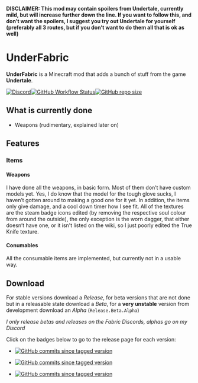 **DISCLAIMER: This mod may contain spoilers from Undertale, currently mild, but will increase further down the line. If you want to follow this, and don’t want the spoilers, I suggest you try out Undertale for yourself (preferably all 3 routes, but if you don’t want to do them all that is ok as well)**
# UnderFabric
**UnderFabric** is a Minecraft mod that adds a bunch of stuff from the game **Undertale**.

[![Discord](https://img.shields.io/discord/823827439200763914.svg?label=&logo=discord&logoColor=ffffff&color=7389D8&labelColor=6A7EC2)](https://discord.gg/qvfHGEXhXK)[![GitHub Workflow Status](https://img.shields.io/github/workflow/status/Stonewall0210/UnderFabric/build)](https://github.com/Stonewall0210/UnderFabric/actions)[![GitHub repo size](https://img.shields.io/github/repo-size/Stonewall0210/Underfabric)](https://github.com/Stonewall0210/UnderFabric)

## What is currently done
- Weapons (rudimentary, explained later on)

## Features

### Items
#### Weapons
I have done all the weapons, in basic form. Most of them don’t have custom models yet. Yes, I do know that the model for the tough glove sucks, I haven’t gotten around to making a good one for it yet. In addition, the items only give damage, and a cool down timer how I see fit. All of the textures are the steam badge icons edited (by removing the respective soul colour from around the outside), the only exception is the worn dagger, that either doesn’t have one, or it isn't listed on the wiki, so I just poorly edited the True Knife texture.

#### Conumables
All the consumable items are implemented, but currently not in a usable way.

## Download

For stable versions download a *Release*, for beta versions that are not done but in a releasable state download a *Beta*, for a **very unstable** version from development download an *Alpha* (`Release.Beta.Alpha`)

*I only release betas and releases on the Fabric Discords, alphas go on my Discord*

Click on the badges below to go to the release page for each version:

- [![GitHub commits since tagged version](https://img.shields.io/github/commits-since/Stonewall0210/UnderFabric/v1.0.0)](https://modrinth.com/mod/underfabric/version/Df0TSN6O)

- [![GitHub commits since tagged version](https://img.shields.io/github/commits-since/Stonewall0210/UnderFabric/v1.2.0)](https://modrinth.com/mod/underfabric/version/GrH5Klrg)

- [![GitHub commits since tagged version](https://img.shields.io/github/commits-since/Stonewall0210/UnderFabric/v1.2.3)](https://modrinth.com/mod/underfabric/version/W36MkxmB)
